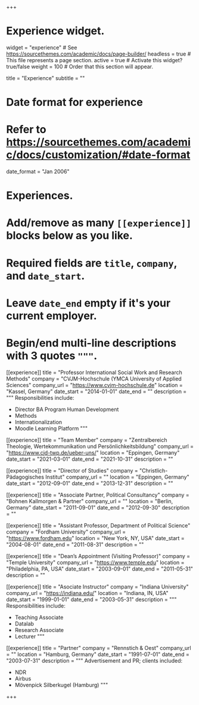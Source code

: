 +++
# Experience widget.
widget = "experience"  # See https://sourcethemes.com/academic/docs/page-builder/
headless = true  # This file represents a page section.
active = true  # Activate this widget? true/false
weight = 100  # Order that this section will appear.

title = "Experience"
subtitle = ""

# Date format for experience
#   Refer to https://sourcethemes.com/academic/docs/customization/#date-format
date_format = "Jan 2006"

# Experiences.
#   Add/remove as many `[[experience]]` blocks below as you like.
#   Required fields are `title`, `company`, and `date_start`.
#   Leave `date_end` empty if it's your current employer.
#   Begin/end multi-line descriptions with 3 quotes `"""`.

[[experience]]
  title = "Professor International Social Work and Research Methods"
  company = "CVJM-Hochschule (YMCA University of Applied Sciences"
  company_url = "https://www.cvjm-hochschule.de"
  location = "Kassel, Germany"
  date_start = "2014-01-01"
  date_end = ""
  description = """
  Responsibilities include:
  
  * Director BA Program Human Development
  * Methods
  * Internationalization
  * Moodle Learning Platform
  """

[[experience]]
  title = "Team Member"
  company = "Zentralbereich Theologie, Wertekommunikation und Persönlichkeitsbildung"
  company_url = "https://www.cjd-twp.de/ueber-uns/"
  location = "Eppingen, Germany"
  date_start = "2021-03-01"
  date_end = "2021-10-31"
  description = ""

[[experience]]
  title = "Director of Studies"
  company = "Christlich-Pädagogisches Institut"
  company_url = ""
  location = "Eppingen, Germany"
  date_start = "2012-09-01"
  date_end = "2013-12-31"
  description = ""
  
[[experience]]
  title = "Associate Partner, Political Consultancy"
  company = "Bohnen Kallmorgen & Partner"
  company_url = ""
  location = "Berlin, Germany"
  date_start = "2011-09-01"
  date_end = "2012-09-30"
  description = ""
  
[[experience]]
  title = "Assistant Professor, Department of Political Science"
  company = "Fordham University"
  company_url = "https://www.fordham.edu"
  location = "New York, NY, USA"
  date_start = "2004-08-01"
  date_end = "2011-08-31"
  description = ""

[[experience]]
  title = "Dean’s Appointment (Visiting Professor)"
  company = "Temple University"
  company_url = "https://www.temple.edu"
  location = "Philadelphia, PA, USA"
  date_start = "2003-09-01"
  date_end = "2011-05-31"
  description = ""
  
[[experience]]
  title = "Asociate Instructor"
  company = "Indiana University"
  company_url = "https://indiana.edu/"
  location = "Indiana, IN, USA"
  date_start = "1999-01-01"
  date_end = "2003-05-31"
  description = """
  Responsibilities include:
  
  * Teaching Associate
  * Datalab
  * Research Associate
  * Lecturer
  """
  
[[experience]]
  title = "Partner"
  company = "Rennstich & Oest"
  company_url = ""
  location = "Hamburg, Germany"
  date_start = "1991-07-01"
  date_end = "2003-07-31"
  description = """
  Advertisement and PR; clients included:
  * NDR
  * Airbus
  * Mövenpick Silberkugel (Hamburg)
  """

+++
